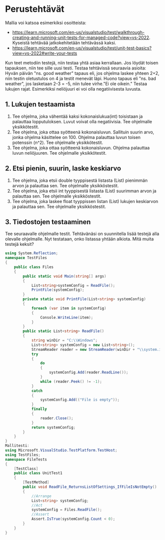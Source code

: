 # Perustehtävät

Mallia voi katsoa esimerkiksi osoitteista: 
* https://learn.microsoft.com/en-us/visualstudio/test/walkthrough-creating-and-running-unit-tests-for-managed-code?view=vs-2022. Kyseistä tehtävää jatkokehitetään tehtävässä kaksi.
* https://learn.microsoft.com/en-us/visualstudio/test/unit-test-basics?view=vs-2022#write-your-tests

Kun teet metodiin testejä, niin testaa yhtä asiaa kerrallaan. Jos löydät toisen tapauksen, niin tee sille uusi testi.
Testaa tehtävissä seuraavia asioita:
Hyvän päivän "ns. good weather" tapaus eli, jos ohjelma laskee yhteen 2+2, niin testin oletustulos on 4 ja testit menevät läpi.
Huono tapaus eli "ns. bad weather", jos lasketaan 2-3 = -5, niin tulee virhe."Ei ole oikein."
Testaa lukujen rajat. Esimerkiksi neliöjuuri ei voi olla negatiivisesta luvusta.

## 1. Lukujen testaamista
 1.  Tee ohjelma, joka vähentää kaksi kokonaislukua(int) toisistaan ja palauttaa lopputuloksen. Luvut voivat olla negatiivisia. Tee ohjelmalle yksikkötestit.
 2. Tee ohjelma, joka ottaa syötteenä kokonaisluvun. Sallituin suurin arvo, jonka ohjelma käsittelee on 100. Ohjelma palauttaa luvun toisen potenssin (n^2). Tee ohjelmalle yksikkötestit.
 3. Tee ohjelma, joka ottaa syötteenä kokonaisluvun. Ohjelma palauttaa luvun neliöjuuren. Tee ohjelmalle yksikkötestit.

## 2. Etsi pienin, suurin, laske keskiarvo

1. Tee ohjelma, joka etsii double tyyppisestä listasta (List<double>) pienimmän arvon ja palauttaa sen. Tee ohjelmalle yksikköstestit.
2. Tee ohjelma, joka etsii int tyyppisestä listasta (List<int>) suurimman arvon ja palauttaa sen. Tee ohjelmalle yksikköstestit. 
3. Tee ohjelma, joka laskee float tyyppissen listan (List<float>) lukujen keskiarvon ja palauttaa sen. Tee ohjelmalle yksikköstestit. 


## 3. Tiedostojen testaaminen

Tee seuraavalle ohjelmalle testit. Tehtävänäsi on suunnitella lisää testejä alla olevalle ohjelmalle. Nyt testataan, onko listassa yhtään alkiota. Mitä muita testejä keksit?
```c#
using System.Reflection;
namespace TestFiles
{
    public class Files
    {
        public static void Main(string[] args)
        {
            List<string>systemConfig = ReadFile();
            PrintFile(systemConfig);
        }
        private static void PrintFile(List<string> systemConfig)
        {
            foreach (var item in systemConfig)
            {
                Console.WriteLine(item);
            }
        }
        public static List<string> ReadFile()
        {
            string winDir = "C:\\Windows";
            List<string> systemConfig = new List<string>();
            StreamReader reader = new StreamReader(winDir + "\\system.ini");
            try
            {
                do
                {
                    systemConfig.Add(reader.ReadLine());
                }
                while (reader.Peek() != -1);
            }
            catch
            {
                systemConfig.Add(("File is empty"));
            }
            finally
            {
                reader.Close();
            }
            return systemConfig;
        }
    }
}
Mallitesti:
using Microsoft.VisualStudio.TestPlatform.TestHost;
using TestFiles;
namespace FileTests
{
    [TestClass]
    public class UnitTest1
    {
        [TestMethod]
        public void ReadFile_ReturnsListOfSettings_IfFileIsNotEmpty()
        {
            //Arrange
            List<string> systemConfig;
            //Act
            systemConfig = Files.ReadFile();
            //Assert
            Assert.IsTrue(systemConfig.Count < 0);
        }
    }
}
```
